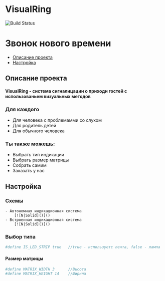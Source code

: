# VisualRing

![Build Status](https://travis-ci.org/joemccann/dillinger.svg?branch=master)

# Звонок нового времени

* [Описание проекта](#chapter-0)
* [Настройка](#chapter-1)

<a id="chapter-0"></a>

## Описание проекта


#### VisualRing - система сигналицации о приходи гостей с использованьем визуальных методов

### Для каждого

  - Для человека с проблемамми со слухом
  - Для родитель детей
  - Для обычного человека


### Ты также можешь:
  - Выбрать тип индикации
  - Выбрать размер матрицы
  - Собрать самим
  - Заказать у нас
  
## Настройка

### Схемы
    - Автономная индикационная система
        [![N|Solid]()]()
    - Встроенная индикационная система
        [![N|Solid]()]()
		
### Выбор типа
```sh
#define IS_LED_STRIP true   //true - используетс лента, false - лампа
```

#### Размер матрицы
```sh
#define MATRIX_WIDTH 3      //Высота
#define MATRIX_HEIGHT 14    //Ширина
``` 

